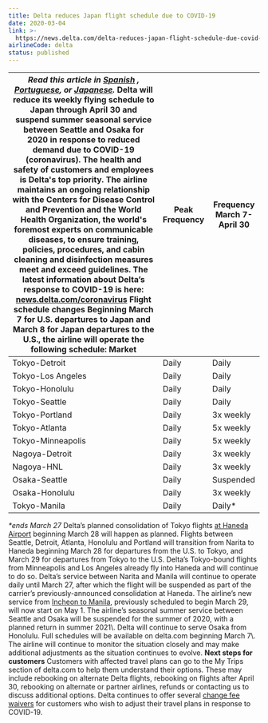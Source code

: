 ```yaml
---
title: Delta reduces Japan flight schedule due to COVID-19
date: 2020-03-04
link: >-
  https://news.delta.com/delta-reduces-japan-flight-schedule-due-covid-19
airlineCode: delta
status: published
---
```

**_Read this article in [Spanish](https://news.delta.com/delta-reduce-vuelos-japon-debido-covid-19) , [Portuguese](https://news.delta.com/delta-reduz-voos-para-o-japao-devido-ao-covid-19), or [Japanese](https://news.delta.com/delta-reduces-japan-flight-schedule-due-covid-19-JP)._** Delta will reduce its weekly flying schedule to Japan through April 30 and suspend summer seasonal service between Seattle and Osaka for 2020 in response to reduced demand due to COVID-19 (coronavirus). The health and safety of customers and employees is Delta's top priority. The airline maintains an ongoing relationship with the Centers for Disease Control and Prevention and the World Health Organization, the world's foremost experts on communicable diseases, to ensure training, policies, procedures, and cabin cleaning and disinfection measures meet and exceed guidelines. The latest information about Delta’s response to COVID-19 is here: [news.delta.com/coronavirus](https://news.delta.com/updated-delta-responds-coronavirus-covid-19-outbreak) **Flight schedule changes** Beginning March 7 for U.S. departures to Japan and March 8 for Japan departures to the U.S., the airline will operate the following schedule:  **Market**  |  **Peak Frequency**  |  **Frequency March 7-April 30**   
---|---|---  
Tokyo-Detroit  |  Daily  |  Daily   
Tokyo-Los Angeles  |  Daily  |  Daily   
Tokyo-Honolulu  |  Daily  |  Daily   
Tokyo-Seattle  |  Daily  |  Daily   
Tokyo-Portland  |  Daily  |  3x weekly   
Tokyo-Atlanta  |  Daily  |  5x weekly   
Tokyo-Minneapolis  |  Daily  |  5x weekly   
Nagoya-Detroit  |  Daily  |  3x weekly   
Nagoya-HNL  |  Daily  |  3x weekly   
Osaka-Seattle  |  Daily  |  Suspended   
Osaka-Honolulu  |  Daily  |  3x weekly   
Tokyo-Manila  |  Daily  |  Daily*   
_*ends March 27_ Delta’s planned consolidation of Tokyo flights [at Haneda Airport](https://news.delta.com/delta-become-largest-us-carrier-serving-tokyo-haneda-2020) beginning March 28 will happen as planned. Flights between Seattle, Detroit, Atlanta, Honolulu and Portland will transition from Narita to Haneda beginning March 28 for departures from the U.S. to Tokyo, and March 29 for departures from Tokyo to the U.S. Delta’s Tokyo-bound flights from Minneapolis and Los Angeles already fly into Haneda and will continue to do so. Delta’s service between Narita and Manila will continue to operate daily until March 27, after which the flight will be suspended as part of the carrier’s previously-announced consolidation at Haneda. The airline’s new service from [Incheon to Manila](https://news.delta.com/delta-reduces-flight-schedule-south-korea-following-coronavirus-covid-19-outbreak), previously scheduled to begin March 29, will now start on May 1. The airline’s seasonal summer service between Seattle and Osaka will be suspended for the summer of 2020, with a planned return in summer 2021\\. Delta will continue to serve Osaka from Honolulu. Full schedules will be available on delta.com beginning March 7\\. The airline will continue to monitor the situation closely and may make additional adjustments as the situation continues to evolve. **Next steps for customers** Customers with affected travel plans can go to the My Trips section of delta.com to help them understand their options. These may include rebooking on alternate Delta flights, rebooking on flights after April 30, rebooking on alternate or partner airlines, refunds or contacting us to discuss additional options. Delta continues to offer several [change fee waivers](https://www.delta.com/us/en/advisories/other-alerts/coronavirus-situation) for customers who wish to adjust their travel plans in response to COVID-19. 
